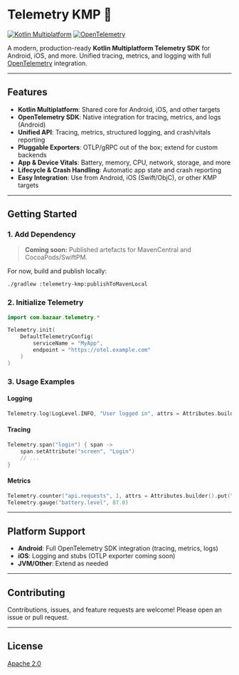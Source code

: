 # Telemetry KMP 🚀

[![Kotlin Multiplatform](https://img.shields.io/badge/Kotlin-Multiplatform-blueviolet)](https://kotlinlang.org/docs/multiplatform.html)
[![OpenTelemetry](https://img.shields.io/badge/Observability-OpenTelemetry-informational)](https://opentelemetry.io/)

A modern, production-ready **Kotlin Multiplatform Telemetry SDK** for Android, iOS, and more. Unified tracing, metrics, and logging with full [OpenTelemetry](https://opentelemetry.io/) integration.

---

## Features

- **Kotlin Multiplatform**: Shared core for Android, iOS, and other targets
- **OpenTelemetry SDK**: Native integration for tracing, metrics, and logs (Android)
- **Unified API**: Tracing, metrics, structured logging, and crash/vitals reporting
- **Pluggable Exporters**: OTLP/gRPC out of the box; extend for custom backends
- **App & Device Vitals**: Battery, memory, CPU, network, storage, and more
- **Lifecycle & Crash Handling**: Automatic app state and crash reporting
- **Easy Integration**: Use from Android, iOS (Swift/ObjC), or other KMP targets

---

## Getting Started

### 1. Add Dependency

> **Coming soon:** Published artefacts for MavenCentral and CocoaPods/SwiftPM.

For now, build and publish locally:

```bash
./gradlew :telemetry-kmp:publishToMavenLocal
```

### 2. Initialize Telemetry

```kotlin
import com.bazaar.telemetry.*

Telemetry.init(
    DefaultTelemetryConfig(
        serviceName = "MyApp",
        endpoint = "https://otel.example.com"
    )
)
```

### 3. Usage Examples

#### Logging
```kotlin
Telemetry.log(LogLevel.INFO, "User logged in", attrs = Attributes.builder().put("user.id", "123").build())
```

#### Tracing
```kotlin
Telemetry.span("login") { span ->
    span.setAttribute("screen", "Login")
    // ...
}
```

#### Metrics
```kotlin
Telemetry.counter("api.requests", 1, attrs = Attributes.builder().put("endpoint", "/login").build())
Telemetry.gauge("battery.level", 87.0)
```

---

## Platform Support

- **Android**: Full OpenTelemetry SDK integration (tracing, metrics, logs)
- **iOS**: Logging and stubs (OTLP exporter coming soon)
- **JVM/Other**: Extend as needed

---

## Contributing

Contributions, issues, and feature requests are welcome! Please open an issue or pull request.

---

## License

[Apache 2.0](LICENSE)
